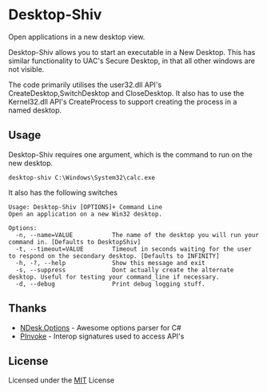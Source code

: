 Desktop-Shiv
============

Open applications in a new desktop view.


Desktop-Shiv allows you to start an executable in a New Desktop.
This has similar functionality to UAC's Secure Desktop, in that all other windows are not visible.

The code primarily utilises the user32.dll API's CreateDesktop,SwitchDesktop and CloseDesktop.
It also has to use the Kernel32.dll API's CreateProcess to support creating the process in a named desktop.

Usage
----

Desktop-Shiv requires one argument, which is the command to run on the new desktop.

```
desktop-shiv C:\Windows\System32\calc.exe
```

It also has the following switches
```
Usage: Desktop-Shiv [OPTIONS]+ Command Line
Open an application on a new Win32 desktop.

Options:
  -n, --name=VALUE           The name of the desktop you will run your command in. [Defaults to DesktopShiv]
  -t, --timeout=VALUE        Timeout in seconds waiting for the user to respond on the secondary desktop. [Defaults to INFINITY]
  -h, -?, --help             Show this message and exit
  -s, --suppress             Dont actually create the alternate desktop. Useful for testing your command_line if necessary.
  -d, --debug                Print debug logging stuff.

```

Thanks
---
 * [NDesk.Options] - Awesome options parser for C#
 * [PInvoke] - Interop signatures used to access API's

License
---
Licensed under the [MIT] License

[MIT]:http://opensource.org/licenses/mit-license.php
[NDesk.Options]:http://www.ndesk.org/Options
[Pinvoke]:http://pinvoke.net/
